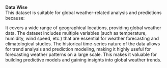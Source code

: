 **Data Wise** <br>
This dataset is suitable for global weather-related analysis and predictions because:

It covers a wide range of geographical locations, providing global weather data.
The dataset includes multiple variables (such as temperature, humidity, wind speed, etc.) that are essential for weather forecasting and climatological studies.
The historical time-series nature of the data allows for trend analysis and prediction modeling, making it highly useful for forecasting weather patterns on a large scale.
This makes it valuable for building predictive models and gaining insights into global weather trends.
